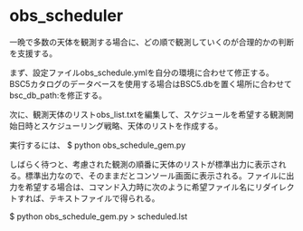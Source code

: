# obs_scheduler
一晩で多数の天体を観測する場合に、どの順で観測していくのが合理的かの判断を支援する。

まず、設定ファイルobs_schedule.ymlを自分の環境に合わせて修正する。BSC5カタログのデータベースを使用する場合はBSC5.dbを置く場所に合わせてbsc_db_path:を修正する。

次に、観測天体のリストobs_list.txtを編集して、スケジュールを希望する観測開始日時とスケジューリング戦略、天体のリストを作成する。

実行するには、 $ python obs_schedule_gem.py

しばらく待つと、考慮された観測の順番に天体のリストが標準出力に表示される。標準出力なので、そのままだとコンソール画面に表示される。ファイルに出力を希望する場合は、コマンド入力時に次のように希望ファイル名にリダイレクトすれば、テキストファイルで得られる。

$ python obs_schedule_gem.py > scheduled.lst
